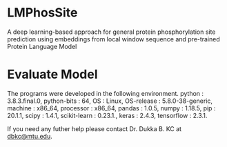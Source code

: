 # LMPhosSite
A deep learning-based approach for general protein phosphorylation site prediction using embeddings from local window sequence and pre-trained Protein Language Model 

# Evaluate Model
The programs were developed in the following environment. python : 3.8.3.final.0, python-bits : 64, OS : Linux, OS-release : 5.8.0-38-generic, machine : x86_64, processor : x86_64, pandas : 1.0.5, numpy : 1.18.5, pip : 20.1.1, scipy : 1.4.1, scikit-learn : 0.23.1., keras : 2.4.3, tensorflow : 2.3.1.



If you need any futher help please contact Dr. Dukka B. KC at dbkc@mtu.edu.
